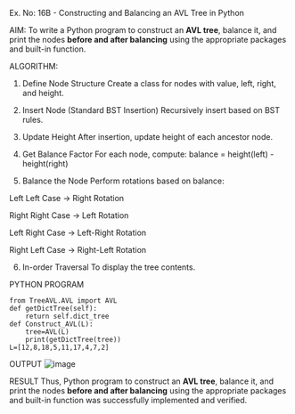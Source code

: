 
Ex. No: 16B - Constructing and Balancing an AVL Tree in Python

AIM:
To write a Python program to construct an **AVL tree**, balance it, and print the nodes **before and after balancing** using the appropriate packages and built-in function.

ALGORITHM:
1. Define Node Structure
Create a class for nodes with value, left, right, and height.

2. Insert Node (Standard BST Insertion)
Recursively insert based on BST rules.

3. Update Height
After insertion, update height of each ancestor node.

4. Get Balance Factor
For each node, compute:
balance = height(left) - height(right)

5. Balance the Node
Perform rotations based on balance:

Left Left Case → Right Rotation

Right Right Case → Left Rotation

Left Right Case → Left-Right Rotation

Right Left Case → Right-Left Rotation

6. In-order Traversal
To display the tree contents.


PYTHON PROGRAM
```
from TreeAVL.AVL import AVL
def getDictTree(self):
    return self.dict_tree
def Construct_AVL(L):
    tree=AVL(L)
    print(getDictTree(tree))
L=[12,8,18,5,11,17,4,7,2]
```

OUTPUT
![image](https://github.com/user-attachments/assets/06b9f1c2-ba96-429b-9751-7509d4c9cc49)

RESULT
Thus, Python program to construct an **AVL tree**, balance it, and print the nodes **before and after balancing** using the appropriate packages and built-in function was successfully implemented and verified.
